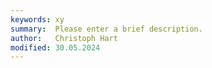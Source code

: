 ```yaml
---
keywords: xy
summary:  Please enter a brief description.
author:   Christoph Hart
modified: 30.05.2024
---
```

  
